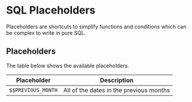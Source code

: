 # SQL Placeholders

Placeholders are shortcuts to simplify functions and conditions which can be complex to write in pure SQL.

## Placeholders

The table below shows the available placeholders.

Placeholder        | Description 
------------------ | ----------------------------------------------------------------
`$$PREVIOUS_MONTH` | All of the dates in the previous months

